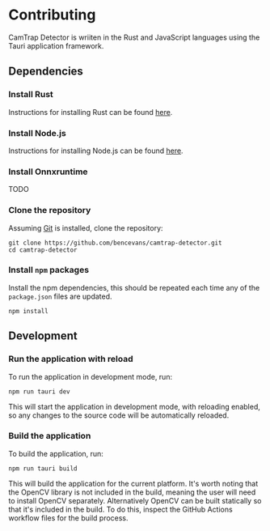 # Contributing

CamTrap Detector is wriiten in the Rust and JavaScript languages using the Tauri application framework.

## Dependencies

### Install Rust

Instructions for installing Rust can be found [here](https://www.rust-lang.org/tools/install).

### Install Node.js

Instructions for installing Node.js can be found [here](https://nodejs.org/en/download/).

### Install Onnxruntime

TODO

### Clone the repository

Assuming [Git](https://git-scm.com/) is installed, clone the repository:

    git clone https://github.com/bencevans/camtrap-detector.git
    cd camtrap-detector

### Install `npm` packages

Install the npm dependencies, this should be repeated each time any of the `package.json` files are updated.

    npm install


## Development

### Run the application with reload

To run the application in development mode, run:

    npm run tauri dev

This will start the application in development mode, with reloading enabled, so any changes to the source code will be automatically reloaded.

### Build the application

To build the application, run:

    npm run tauri build

This will build the application for the current platform. It's worth noting that the OpenCV library is not included in the build, meaning the user will need to install OpenCV separately. Alternatively OpenCV can be built statically so that it's included in the build. To do this, inspect the GitHub Actions workflow files for the build process.
